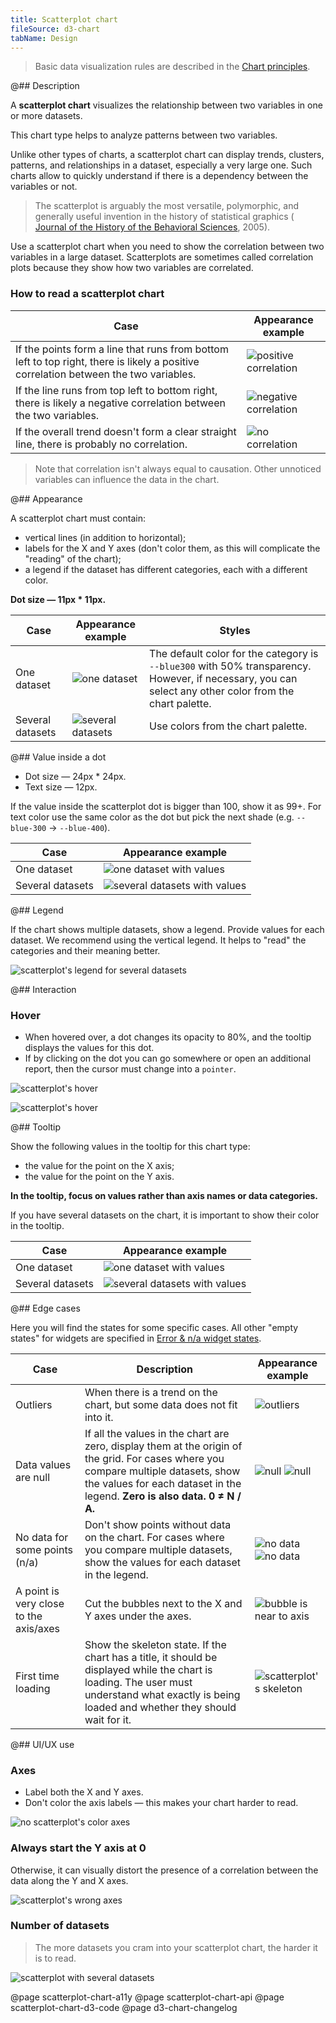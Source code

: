 ```yaml
---
title: Scatterplot chart
fileSource: d3-chart
tabName: Design
---
```


> Basic data visualization rules are described in the [Chart principles](/data-display/chart/).

@## Description

A **scatterplot chart** visualizes the relationship between two variables in one or more datasets.

This chart type helps to analyze patterns between two variables.

Unlike other types of charts, a scatterplot chart can display trends, clusters, patterns, and relationships in a dataset, especially a very large one. Such charts allow to quickly understand if there is a dependency between the variables or not.

> The scatterplot is arguably the most versatile, polymorphic, and generally useful invention in the history of statistical graphics ( [Journal of the History of the Behavioral Sciences](http://onlinelibrary.wiley.com/doi/10.1002/jhbs.20078/abstract), 2005).

Use a scatterplot chart when you need to show the correlation between two variables in a large dataset. Scatterplots are sometimes called correlation plots because they show how two variables are correlated.

### How to read a scatterplot chart

| Case                                                                                                                                 | Appearance example                                       |
| ------------------------------------------------------------------------------------------------------------------------------------ | -------------------------------------------------------- |
| If the points form a line that runs from bottom left to top right, there is likely a positive correlation between the two variables. | ![positive correlation](static/positive-correlation.png) |
| If the line runs from top left to bottom right, there is likely a negative correlation between the two variables.                    | ![negative correlation](static/negative-correlation.png) |
| If the overall trend doesn't form a clear straight line, there is probably no correlation.                                           | ![no correlation](static/no-correlation.png)             |

> Note that correlation isn't always equal to causation. Other unnoticed variables can influence the data in the chart.

@## Appearance

A scatterplot chart must contain:

- vertical lines (in addition to horizontal);
- labels for the X and Y axes (don't color them, as this will complicate the "reading" of the chart);
- a legend if the dataset has different categories, each with a different color.

**Dot size — 11px \* 11px.**

| Case             | Appearance example                                     | Styles                                                                                                                                                 |
| ---------------- | ------------------------------------------------------ | ------------------------------------------------------------------------------------------------------------------------------------------------------ |
| One dataset      | ![one dataset](static/no-correlation.png)              | The default color for the category is `--blue300` with 50% transparency. However, if necessary, you can select any other color from the chart palette. |
| Several datasets | ![several datasets](static/positive-correlation-2.png) | Use colors from the chart palette.                                                                                                                     |

@## Value inside a dot

- Dot size — 24px \* 24px.
- Text size — 12px.

If the value inside the scatterplot dot is bigger than 100, show it as 99+.
For text color use the same color as the dot but pick the next shade (e.g. `--blue-300` → `--blue-400`).

| Case             | Appearance example                                   |
| ---------------- | ---------------------------------------------------- |
| One dataset      | ![one dataset with values](static/values-1.png)      |
| Several datasets | ![several datasets with values](static/values-2.png) |

@## Legend

If the chart shows multiple datasets, show a legend. Provide values for each dataset.
We recommend using the vertical legend. It helps to "read" the categories and their meaning better.

![scatterplot's legend for several datasets](static/two-categories.png)

@## Interaction

### Hover

- When hovered over, a dot changes its opacity to 80%, and the tooltip displays the values for this dot.
- If by clicking on the dot you can go somewhere or open an additional report, then the cursor must change into a `pointer`.

![scatterplot's hover](static/hover-2.png)

![scatterplot's hover](static/hover-1.png)

@## Tooltip

Show the following values in the tooltip for this chart type:

- the value for the point on the X axis;
- the value for the point on the Y axis.

**In the tooltip, focus on values rather than axis names or data categories.**

If you have several datasets on the chart, it is important to show their color in the tooltip.

| Case             | Appearance example                                  |
| ---------------- | --------------------------------------------------- |
| One dataset      | ![one dataset with values](static/hover-2.png)      |
| Several datasets | ![several datasets with values](static/hover-1.png) |

@## Edge cases

Here you will find the states for some specific cases. All other "empty states" for widgets are specified in [Error & n/a widget states](/components/widget-empty/).

| Case                                   | Description                                                                                                                                                                                                       | Appearance example                                        |
| -------------------------------------- | ----------------------------------------------------------------------------------------------------------------------------------------------------------------------------------------------------------------- | --------------------------------------------------------- |
| Outliers                               | When there is a trend on the chart, but some data does not fit into it.                                                                                                                                           | ![outliers](static/outliers-1.png)                        |
| Data values are null                   | If all the values in the chart are zero, display them at the origin of the grid. For cases where you compare multiple datasets, show the values for each dataset in the legend. **Zero is also data. 0 ≠ N / A.** | ![null](static/null-1.png) ![null](static/null-2.png)     |
| No data for some points (n/a)          | Don't show points without data on the chart. For cases where you compare multiple datasets, show the values for each dataset in the legend.                                                                       | ![no data](static/n-a-1.png) ![no data](static/n-a-2.png) |
| A point is very close to the axis/axes | Cut the bubbles next to the X and Y axes under the axes.                                                                                                                                                          | ![bubble is near to axis](static/cut.png)                 |
| First time loading                     | Show the skeleton state. If the chart has a title, it should be displayed while the chart is loading. The user must understand what exactly is being loaded and whether they should wait for it.                  | ![scatterplot's skeleton](static/skeleton.png)            |

@## UI/UX use

### Axes

- Label both the X and Y axes.
- Don't color the axis labels — this makes your chart harder to read.

![no scatterplot's color axes](static/color-yes-no.png)

### Always start the Y axis at 0

Otherwise, it can visually distort the presence of a correlation between the data along the Y and X axes.

![scatterplot's wrong axes](static/axis-yes-no.png)

### Number of datasets

> The more datasets you cram into your scatterplot chart, the harder it is to read.

![scatterplot with several datasets](static/categories-yes-no.png)

@page scatterplot-chart-a11y
@page scatterplot-chart-api
@page scatterplot-chart-d3-code
@page d3-chart-changelog
